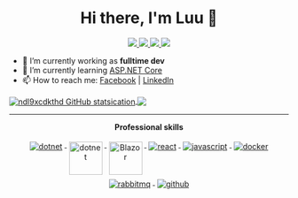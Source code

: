 <h1 align="center">Hi there, I'm Luu 👋</h1>
<p align="center"> 
 <a href="https://github.com/ndl9xcdkthd" alt="luu's github">
   <img src="https://img.shields.io/badge/-@ndl9xcdhd-%23181717?style=flat-square&logo=github" />
 </a>
 <a href="https://www.linkedin.com/in/nguy%E1%BB%85n-l%C6%B0u-1369bb169/" alt="mukesh's linkedin">
   <img src="https://img.shields.io/badge/-danhluu-blue?style=flat-square&logo=Linkedin&logoColor=white&link=https://www.linkedin.com/in/nguy%E1%BB%85n-l%C6%B0u-1369bb169" />
 </a>
 <a href="http://danhluu.somee.com" alt="luu's blog">
   <img src="https://img.shields.io/badge/danhluu.somee.com-brightgreen?style=flat-square" />
 </a>
 <a>
   <img src="https://komarev.com/ghpvc/?username=ndl9xcdkthd&style=for-the-badge" />
 </a>
</p>

- 🔭 I’m currently working as **fulltime dev**
- 🌱 I’m currently learning [ASP.NET Core](https://fullstackhero.net/)
- 📫 How to reach me: [Facebook](https://www.facebook.com/jin.mitaka.1919/) | [LinkedIn](https://www.linkedin.com/in/nguy%E1%BB%85n-l%C6%B0u-1369bb169/)  
<!-- - 😄 Pronouns: ...
- ⚡ Fun fact: ... -->
<a href="https://github.com/ndl9xcdkthd">
  <img align="center" src="https://github-readme-stats.vercel.app/api?username=ndl9xcdkthd&show_icons=true&title_color=ffffff&icon_color=bb2acf&text_color=daf7dc&bg_color=151515" alt="ndl9xcdkthd GitHub statsication" />
</a>
<a href="https://github.com/ndl9xcdkthd">
  <img align="center" src="https://github-readme-stats.vercel.app/api/top-langs?username=ndl9xcdkthd&show_icons=true&title_color=ffffff&icon_color=bb2acf&text_color=daf7dc&bg_color=151515" />
</a>

---

<p align="center"> 
 <strong>
  Professional skills
  </strong>
</p>

<p align="center">
  <a href="https://dotnet.microsoft.com/">
    <img src="https://www.vectorlogo.zone/logos/dotnet/dotnet-ar21.svg" alt="dotnet" style="vertical-align:top; margin:4px;">
  </a>
  <a href="https://dotnet.microsoft.com/">
    <img src="https://upload.wikimedia.org/wikipedia/commons/e/ee/.NET_Core_Logo.svg" height="60px" alt="dotnet" style="vertical-align:top; margin:4px;">
  </a>
  <a href="https://dotnet.microsoft.com/apps/aspnet/web-apps/blazor">
    <img src="https://upload.wikimedia.org/wikipedia/commons/d/d0/Blazor.png" alt="Blazor" height="60px" style="vertical-align:top; margin:4px">
  </a>
  <a href="https://angular.io">
    <img src="https://www.vectorlogo.zone/logos/reactjs/reactjs-ar21.svg" alt="react" style="vertical-align:top; margin:4px;">
  </a>
  <a href="">
    <img src="https://www.vectorlogo.zone/logos/javascript/javascript-ar21.svg" alt="javascript" style="vertical-align:top; margin:4px;">
  </a>  
  <a href="https://hub.docker.com/">
    <img src="https://www.vectorlogo.zone/logos/docker/docker-ar21.svg" alt="docker" style="vertical-align:top; margin:4px">
  </a>
   <a href="https://www.rabbitmq.com">
    <img src="https://www.vectorlogo.zone/logos/rabbitmq/rabbitmq-ar21.svg" alt="rabbitmq" style="vertical-align:top; margin:4px">
  </a>
  <a href="https://www.github.com">
    <img src="https://www.vectorlogo.zone/logos/github/github-ar21.svg" alt="github" style="vertical-align:top; margin:4px">
  </a>
 
</p>
<br/>
